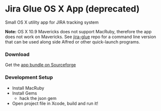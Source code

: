 Jira Glue OS X App (deprecated)
=========

Small OS X utility app for JIRA tracking system

**Note:** OS X 10.9 Mavericks does not support MacRuby, therefore the app does not work on Mavericks. See [jira-glue](https://github.com/nburwell/jira-glue) repo for a command line version that can be used along side Alfred or other quick-launch programs.

### Download
Get the [app bundle on Sourceforge](https://sourceforge.net/projects/jiraglue/files/)

### Development Setup

* Install MacRuby
* Install Gems
  * hack the json gem 
* Open project file in Xcode, build and run it!
